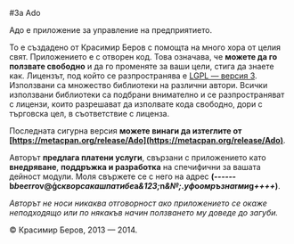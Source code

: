 #За Ado 

Адо е приложение за управление на предприятието.

То е създадено от Красимир Беров с помощта на много хора от целия свят.
Приложението е с отворен код. Това означава, че **можете да го ползвате свободно** и да го променяте за ваши цели, стига да знаете как. Лицензът, под който се разпространява е [LGPL &mdash; версия 3](http://opensource.org/licenses/lgpl-3.0.html). Използвани са множество библиотеки на различни автори. Всички използвани библиотеки са подбрани внимателно и се разпространяват с лицензи, които разрешават да изполвате кода свободно, дори с търговска цел, в съответствие с лицензa.

Последната сигурна версия **можете винаги да изтеглите от [https://metacpan.org/release/Ado](https://metacpan.org/release/Ado)**.

Авторът **предлага платени услуги**, свързани с приложението като **внедряване**, **поддръжка и разработка** на спечифични за вашата дейност модули. Моля свържете се с него на адрес 
**(<i class="ne">------</i>&#98;<i class="ne">b</i>&#101;<i class="ne">e</i>&#114;<i class="ne">r</i>o<em class="ne"></em>v<i class="ne"></i>&#64;<b class="ne">&#x123;</b>c<i class="ne">кво</i>p<i class="ъ">сакашпатибе</i>a<i class="тц">&123;</i>n<i class="ne">&№;</i>.<i class="ne">уф</i>o<i class="ne">омръзна</i>r<i class="ne">ми</i>g<i class="тц">++++</i>)**. 

*Авторът не носи никаква отговорност ако приложението се окаже неподходящо или по някакъв начин ползването му доведе до загуби.*

&copy; Красимир Беров, 2013 &mdash; 2014.